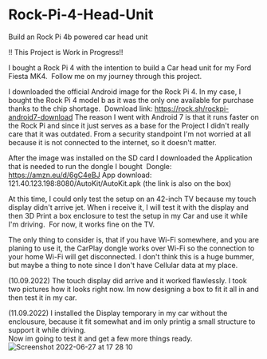 # Rock-Pi-4-Head-Unit
Build an Rock Pi 4b powered car head unit

!! This Project is Work in Progress!!

I bought a Rock Pi 4 with the intention to build a Car head unit for my Ford Fiesta MK4. 
Follow me on my journey through this project. 

I downloaded the official Android image for the Rock Pi 4. In my case, I bought the Rock Pi 4 model b as it was the only one available for purchase thanks to the chip shortage. 
Download link: https://rock.sh/rockpi-android7-download
The reason I went with Android 7 is that it runs faster on the Rock Pi and since it just serves as a base for the Project I didn't really care that it was outdated. From a security standpoint I'm not worried at all because it is not connected to the internet, so it doesn't matter. 

After the image was installed on the SD card I downloaded the Application that is needed to run the dongle I bought 
Dongle: https://amzn.eu/d/6gC4eBJ
App download: 121.40.123.198:8080/AutoKit/AutoKit.apk (the link is also on the box)

At this time, I could only test the setup on an 42-inch TV because my touch display didn't arrive jet. When i receive it, I will test it with the display and then 3D Print a box enclosure to test the setup in my Car and use it while I'm driving. 
For now, it works fine on the TV. 

The only thing to consider is, that if you have Wi-Fi somewhere, and you are planing to use it, the CarPlay dongle works over Wi-Fi so the connection to your home Wi-Fi will get disconnected. I don't think this is a huge bummer, but maybe a thing to note since I don't have Cellular data at my place. 

(10.09.2022)
The touch display did arrive and it worked flawlessly. 
I took two pictures how it looks right now. 
Im now designing a box to fit it all in and then test it in my car.

(11.09.2022)
I installed the Display temporary in my car without the enclousure, because it fit somewhat and im only printig a small structure to support it while driving.  
Now im going to test it and get a few more things ready. 
![Screenshot 2022-06-27 at 17 28 10](https://user-images.githubusercontent.com/113006787/189525137-2f76be16-068f-4708-9d08-18728b2bb121.jpeg)
